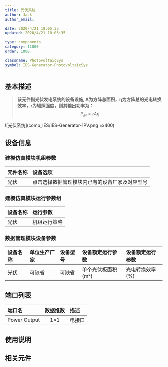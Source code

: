 ```yaml
---
title: 光伏系统
author: Jack
author_email:

date: 2020/4/21 18:05:35
updated: 2020/4/21 18:05:35

type: components
category: 11000
order: 1000

classname: PhotovoltaicSys
symbol: IES-Generator-PhotovoltaicSys
---
```

## 基本描述

> **该元件指光伏发电系统的设备设施, A为方阵总面积，η为方阵总的光电转换效率，r为辐照强度，则其输出功率为：**
> $$P_M=rA\eta$$

![光伏系统](comp_IES/IES-Generator-1PV.png =x400)

## 设备信息

### 建模仿真模块机组参数
| 元件名称 | 设备选项 |
| :--- | :--- |
| 光伏 |  点击选择数据管理模块内已有的设备厂家及对应型号 |

### 建模仿真模块运行参数组
| 设备名称 |  运行参数  |
| :--- | :--- |
| 光伏 |  机组运行策略 |

### 数据管理模块设备参数
| 设备名称 | 单位生产厂家 | 设备型号 | 设备额定运行参数 | 设备额定运行参数 |
| :--- | :--- | :--- | :--- | :--- |
| 光伏 | 可缺省 | 可缺省 | 单个光伏板面积(m²) | 光电转换效率(%) |


## 端口列表

| 端口名 | 数据维数 | 描述 |
| :--- | :--:  | :--- |
|  Power Output | 1×1  | 电接口  |

## 使用说明



## 相关元件